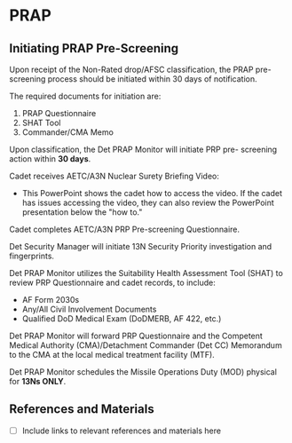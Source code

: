 # PRAP  

## Initiating PRAP Pre-Screening
Upon receipt of the Non-Rated drop/AFSC classification, the PRAP pre-screening process should be initiated within 30 days of notification. 

The required documents for initiation are:
1. PRAP Questionnaire
2. SHAT Tool
3. Commander/CMA Memo

Upon classification, the Det PRAP Monitor will initiate PRP pre- screening action within **30 days**.

Cadet receives AETC/A3N Nuclear Surety Briefing Video:
   - This PowerPoint shows the cadet how to access the video. If the cadet has issues accessing the video, they can also review the PowerPoint presentation below the "how to."

Cadet completes AETC/A3N PRP Pre-screening Questionnaire.

Det Security Manager will initiate 13N Security Priority investigation and fingerprints.

Det PRAP Monitor utilizes the Suitability Health Assessment Tool (SHAT) to review PRP Questionnaire and cadet records, to include:
   - AF Form 2030s
   - Any/All Civil Involvement Documents
   - Qualified DoD Medical Exam (DoDMERB, AF 422, etc.)

Det PRAP Monitor will forward PRP Questionnaire and the Competent Medical Authority (CMA)/Detachment Commander (Det CC) Memorandum to the CMA at the local medical treatment facility (MTF).

Det PRAP Monitor schedules the Missile Operations Duty (MOD) physical for **13Ns ONLY**.

## References and Materials
- [ ] Include links to relevant references and materials here